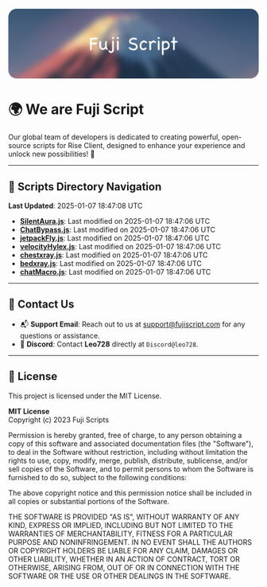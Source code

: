 ![Banner](.github/b.webp)

# 🌍 **We are Fuji Script**

Our global team of developers is dedicated to creating powerful, open-source scripts for Rise Client, designed to enhance your experience and unlock new possibilities! 🌟

---
<!-- SCRIPTS_NAVIGATION_START -->
## 📂 **Scripts Directory Navigation**

**Last Updated**: 2025-01-07 18:47:08 UTC

- **[SilentAura.js](scripts/SilentAura.js)**: Last modified on 2025-01-07 18:47:06 UTC
- **[ChatBypass.js](scripts/ChatBypass.js)**: Last modified on 2025-01-07 18:47:06 UTC
- **[jetpackFly.js](scripts/jetpackFly.js)**: Last modified on 2025-01-07 18:47:06 UTC
- **[velocityHylex.js](scripts/velocityHylex.js)**: Last modified on 2025-01-07 18:47:06 UTC
- **[chestxray.js](scripts/chestxray.js)**: Last modified on 2025-01-07 18:47:06 UTC
- **[bedxray.js](scripts/bedxray.js)**: Last modified on 2025-01-07 18:47:06 UTC
- **[chatMacro.js](scripts/chatMacro.js)**: Last modified on 2025-01-07 18:47:06 UTC

<!-- SCRIPTS_NAVIGATION_END -->

---

## 💬 **Contact Us**  
- 📬 **Support Email**: Reach out to us at [support@fujiscript.com](mailto:support@fujiscript.com) for any questions or assistance.  
- 💬 **Discord**: Contact **Leo728** directly at `Discord@leo728`.

---

## 📜 **License**

This project is licensed under the MIT License.  

**MIT License**  
Copyright (c) 2023 Fuji Scripts  

Permission is hereby granted, free of charge, to any person obtaining a copy of this software and associated documentation files (the "Software"), to deal in the Software without restriction, including without limitation the rights to use, copy, modify, merge, publish, distribute, sublicense, and/or sell copies of the Software, and to permit persons to whom the Software is furnished to do so, subject to the following conditions:  

The above copyright notice and this permission notice shall be included in all copies or substantial portions of the Software.  

THE SOFTWARE IS PROVIDED "AS IS", WITHOUT WARRANTY OF ANY KIND, EXPRESS OR IMPLIED, INCLUDING BUT NOT LIMITED TO THE WARRANTIES OF MERCHANTABILITY, FITNESS FOR A PARTICULAR PURPOSE AND NONINFRINGEMENT. IN NO EVENT SHALL THE AUTHORS OR COPYRIGHT HOLDERS BE LIABLE FOR ANY CLAIM, DAMAGES OR OTHER LIABILITY, WHETHER IN AN ACTION OF CONTRACT, TORT OR OTHERWISE, ARISING FROM, OUT OF OR IN CONNECTION WITH THE SOFTWARE OR THE USE OR OTHER DEALINGS IN THE SOFTWARE.  
